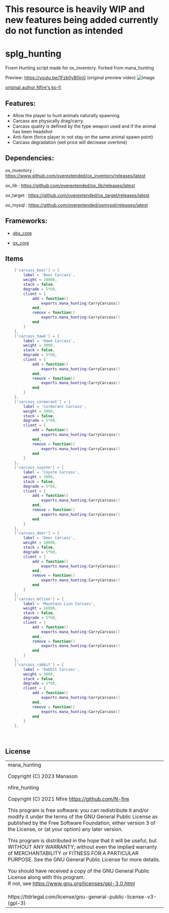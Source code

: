 # **This resource is heavily WIP and new features being added currently do not function as intended**

# splg_hunting
Fivem Hunting script made for ox_inventory. Forked from mana_hunting

Preview: https://youtu.be/1Fzb0yB0jn0 (original preview video)
![image](https://user-images.githubusercontent.com/55892717/163342386-b07ff6ee-0316-4f18-a060-727fdc35afed.png)

[original author Nfire's ko-fi](https://ko-fi.com/O4O87T3LC)

## Features:
- Allow the player to hunt animals naturally spawning.
- Carcass are physically drag/carry.
- Carcass quality is defined by the type weapon used and if the animal has been headshot
- Anti-farm (force player to not stay on the same animal spawn point)
- Carcass degradation (sell price will decrease overtime)

## Dependencies:
ox_inventory : https://www.github.com/overextended/ox_inventory/releases/latest

ox_lib : https://github.com/overextended/ox_lib/releases/latest

ox_target : https://github.com/overextended/ox_target/releases/latest

ox_mysql : https://github.com/overextended/oxmysql/releases/latest

## Frameworks:
- [qbx_core](https://github.com/Qbox-project/qbx_core)

- [ox_core](https://github.com/overextended/ox_core)

## Items
```lua
	['carcass_boar'] = {
		label = 'Boar Carcass',
		weight = 20000,
		stack = false,
		degrade = 5*60,
		client = {
            add = function()
                exports.mana_hunting:CarryCarcass()
            end,
            remove = function()
				exports.mana_hunting:CarryCarcass()
            end
        }
	},
	['carcass_hawk'] = {
		label = 'Hawk Carcass',
		weight = 3000,
		stack = false,
		degrade = 5*60,
		client = {
            add = function()
                exports.mana_hunting:CarryCarcass()
            end,
            remove = function()
				exports.mana_hunting:CarryCarcass()
            end
        }
	},
	['carcass_cormorant'] = {
		label = 'Cormorant Carcass',
		weight = 3000,
		stack = false,
		degrade = 5*60,
		client = {
            add = function()
                exports.mana_hunting:CarryCarcass()
            end,
            remove = function()
				exports.mana_hunting:CarryCarcass()
            end
        }
	},
	['carcass_coyote'] = {
		label = 'Coyote Carcass',
		weight = 3000,
		stack = false,
		degrade = 5*60,
		client = {
            add = function()
                exports.mana_hunting:CarryCarcass()
            end,
            remove = function()
				exports.mana_hunting:CarryCarcass()
            end
        }
	},
	['carcass_deer'] = {
		label = 'Deer Carcass',
		weight = 18000,
		stack = false,
		degrade = 5*60,
		client = {
            add = function()
                exports.mana_hunting:CarryCarcass()
            end,
            remove = function()
				exports.mana_hunting:CarryCarcass()
            end
        }
	},
	['carcass_mtlion'] = {
		label = 'Mountain Lion Carcass',
		weight = 16000,
		stack = false,
		degrade = 5*60,
		client = {
            add = function()
                exports.mana_hunting:CarryCarcass()
            end,
            remove = function()
				exports.mana_hunting:CarryCarcass()
            end
        }
	},
	['carcass_rabbit'] = {
		label = 'Rabbit Carcass',
		weight = 3000,
		stack = false,
		degrade = 5*60,
		client = {
            add = function()
                exports.mana_hunting:CarryCarcass()
            end,
            remove = function()
				exports.mana_hunting:CarryCarcass()
            end
        }
	},
```

<br><h2>License</h2>
<table><tr><td>
mana_hunting

Copyright (C) 2023 Manason

nfire_hunting

Copyright (C) 2021	Nfire <https://github.com/N-fire>


This program is free software: you can redistribute it and/or modify it under the terms of the GNU General Public License as published by the Free Software Foundation, either version 3 of the License, or (at your option) any later version.


This program is distributed in the hope that it will be useful, but WITHOUT ANY WARRANTY; without even the implied warranty of MERCHANTABILITY or FITNESS FOR A PARTICULAR PURPOSE.  See the GNU General Public License for more details.


You should have received a copy of the GNU General Public License along with this program.  
If not, see <https://www.gnu.org/licenses/gpl-3.0.html>
</td></tr>
<tr><td>
<font align='center'>https://tldrlegal.com/license/gnu-general-public-license-v3-(gpl-3)</font>
</td></td></table>
